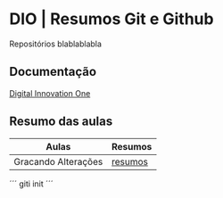 # DIO | Resumos Git e Github

Repositórios blablablabla

## Documentação
[Digital Innovation One](www.dio.me)

## Resumo das aulas

| Aulas | Resumos |
|-------|---------|
| Gracando Alterações | [resumos]() |


´´´
giti init
´´´
